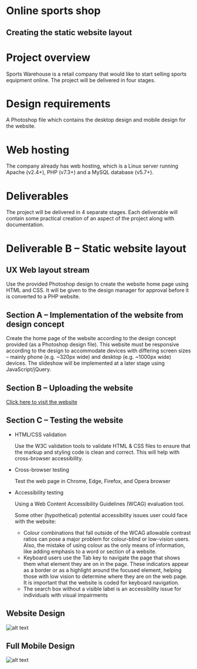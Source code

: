 <h1>Online sports shop</h1>
<h2>Creating the static website layout<h2>

# Project overview
<p>
Sports Warehouse is a retail company that would like to start selling sports equipment online. The project will be delivered in four stages.
</p>

# Design requirements
A Photoshop file which contains the desktop design and mobile design for the website.
# Web hosting 
The company already has web hosting, which is a Linux server running Apache (v2.4+), PHP (v7.3+) and a MySQL database (v5.7+).
# Deliverables
The project will be delivered in 4 separate stages. Each deliverable will contain some practical creation of an aspect of the project along with documentation.

# Deliverable B – Static website layout
<h2>UX Web layout stream</h2>
<p>Use the provided Photoshop design to create the website home page using HTML and CSS. It will be given to the design manager for approval before it is converted to a PHP website.</p>

<h2>Section A – Implementation of the website from design concept</h2>
<p>Create the home page of the website according to the design concept provided (as a
Photoshop design file). This website must be responsive according to the design to
accommodate devices with differing screen sizes – mainly phone (e.g. ~320px wide) and
desktop (e.g. ~1000px wide) devices.
The slideshow will be implemented at a later stage using JavaScript/jQuery.</p>

<h2>Section B – Uploading the website</h2>
<a href="http://sw-sport-warehouse.epizy.com/?i=1">Click here to visit the website</a>
<h2>Section C – Testing the website</h2>
<ul>
<li>HTML/CSS validation
<p>Use the W3C validation tools to validate HTML & CSS files to ensure that the
markup and styling code is clean and correct. This will help with cross-browser
accessibility.</p></li>
<li>Cross-browser testing
<p>Test the web page in Chrome, Edge, Firefox, and Opera browser</p></li>
<li>Accessibility testing
<p>Using a Web Content Accessibility Guidelines (WCAG) evaluation tool.</p></li>

<p>Some other (hypothetical) potential accessibility issues user could face with the website:</p>
<ul>
<li>Colour combinations that fall outside of the WCAG allowable contrast ratios can pose a major problem for
colour-blind or low-vision users. Also, the mistake of using colour as the only means of information, like adding emphasis to a word or section of a website.</li>
<li>Keyboard users use the Tab key to navigate the page
that shows them what element they are on in the page.
These indicators appear as a border or as a highlight
around the focused element, helping those with low
vision to determine where they are on the web page. It
is important that the website is coded for keyboard
navigation.</li>
<li>The search box without a visible label is an accessibility
issue for individuals with visual impairments</li>
</ul>
</ul>

<h2>Website Design</h2>

![alt text](https://github.com/KosarTalei/Online-sports-shop-layout/blob/main/Resources/design/sports-warehouse-desktop.jpg?raw=true)
<h2>Full Mobile Design</h2>

![alt text](https://github.com/KosarTalei/Online-sports-shop-layout/blob/main/Resources/design/sports-warehouse-mobile-full.jpg?raw=true)
